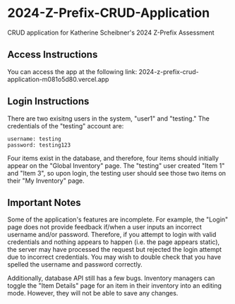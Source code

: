 # 2024-Z-Prefix-CRUD-Application
 CRUD application for Katherine Scheibner's 2024 Z-Prefix Assessment

## Access Instructions

You can access the app at the following link: 2024-z-prefix-crud-application-m081o5d80.vercel.app 

## Login Instructions

There are two exisitng users in the system, "user1" and "testing." The credentials of the "testing" account are:

    username: testing
    password: testing123

Four items exist in the database, and therefore, four items should initially appear on the "Global Inventory" page. The "testing" user created "Item 1" and "Item 3", so upon login, the testing user should see those two items on their "My Inventory" page. 

## Important Notes

Some of the application's features are incomplete. For example, the "Login" page does not provide feedback if/when a user inputs an incorrect username and/or password. Therefore, if you attempt to login with valid credentials and nothing appears to happen (i.e. the page appears static), the server may have processed the request but rejected the login attempt due to incorrect credentials. You may wish to double check that you have spelled the username and password correctly. 

Additionally, database API still has a few bugs. Inventory managers can toggle the "Item Details" page for an item in their inventory into an editing mode. However, they will not be able to save any changes. 
